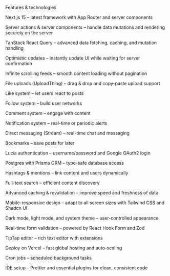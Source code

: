 Features & technologies

Next.js 15 – latest framework with App Router and server components

Server actions & server components – handle data mutations and rendering securely on the server

TanStack React Query – advanced data fetching, caching, and mutation handling

Optimistic updates – instantly update UI while waiting for server confirmation

Infinite scrolling feeds – smooth content loading without pagination

File uploads (UploadThing) – drag & drop and copy-paste upload support

Like system – let users react to posts

Follow system – build user networks

Comment system – engage with content

Notification system – real-time or periodic alerts

Direct messaging (Stream) – real-time chat and messaging

Bookmarks – save posts for later

Lucia authentication – username/password and Google OAuth2 login

Postgres with Prisma ORM – type-safe database access

Hashtags & mentions – link content and users dynamically

Full-text search – efficient content discovery

Advanced caching & revalidation – improve speed and freshness of data

Mobile-responsive design – adapt to all screen sizes with Tailwind CSS and Shadcn UI

Dark mode, light mode, and system theme – user-controlled appearance

Real-time form validation – powered by React Hook Form and Zod

TipTap editor – rich text editor with extensions

Deploy on Vercel – fast global hosting and auto-scaling

Cron jobs – scheduled background tasks

IDE setup – Prettier and essential plugins for clean, consistent code

